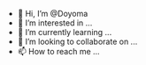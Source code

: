- 👋 Hi, I’m @Doyoma
- 👀 I’m interested in ...
- 🌱 I’m currently learning ...
- 💞️ I’m looking to collaborate on ...
- 📫 How to reach me ...

<!---
Doyoma/Doyoma is a ✨ special ✨ repository because its `README.md` (this file) appears on your GitHub profile.
You can click the Preview link to take a look at your changes.
--->
